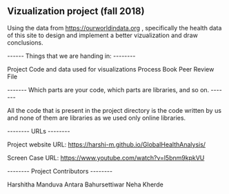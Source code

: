 Vizualization project (fall 2018)
---------------------------------

Using the data from https://ourworldindata.org , specifically the health data of this site to design and implement a better vizualization and draw conclusions.


------ Things that we are handing in: --------

Project Code and data used for visualizations
Process Book
Peer Review File


------- Which parts are your code, which parts are libraries, and so on. -------

All the code that is present in the project directory is the code written by us and none of them are libraries as we used only online libraries.


-------- URLs --------

Project website URL: https://harshi-m.github.io/GlobalHealthAnalysis/

Screen Case URL: https://www.youtube.com/watch?v=l5bnm9kpkVU


-------- Project Contributors --------

Harshitha Manduva
Antara Bahursettiwar
Neha Kherde
